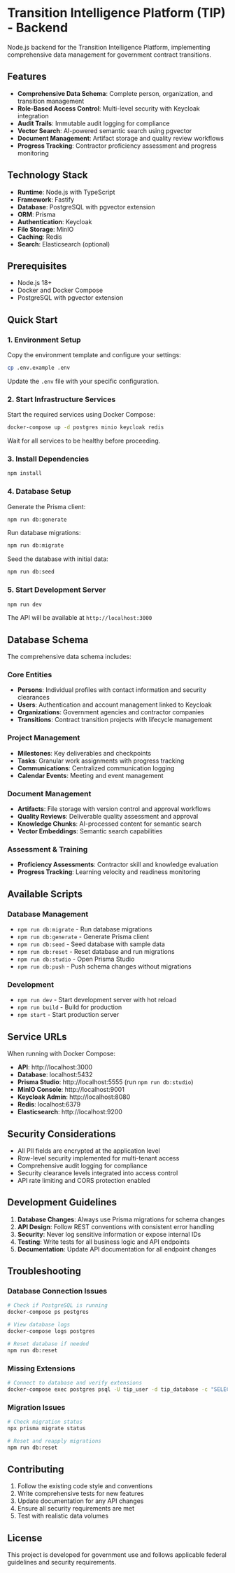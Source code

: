 # Transition Intelligence Platform (TIP) - Backend

Node.js backend for the Transition Intelligence Platform, implementing comprehensive data management for government contract transitions.

## Features

- **Comprehensive Data Schema**: Complete person, organization, and transition management
- **Role-Based Access Control**: Multi-level security with Keycloak integration
- **Audit Trails**: Immutable audit logging for compliance
- **Vector Search**: AI-powered semantic search using pgvector
- **Document Management**: Artifact storage and quality review workflows
- **Progress Tracking**: Contractor proficiency assessment and progress monitoring

## Technology Stack

- **Runtime**: Node.js with TypeScript
- **Framework**: Fastify
- **Database**: PostgreSQL with pgvector extension
- **ORM**: Prisma
- **Authentication**: Keycloak
- **File Storage**: MinIO
- **Caching**: Redis
- **Search**: Elasticsearch (optional)

## Prerequisites

- Node.js 18+ 
- Docker and Docker Compose
- PostgreSQL with pgvector extension

## Quick Start

### 1. Environment Setup

Copy the environment template and configure your settings:

```bash
cp .env.example .env
```

Update the `.env` file with your specific configuration.

### 2. Start Infrastructure Services

Start the required services using Docker Compose:

```bash
docker-compose up -d postgres minio keycloak redis
```

Wait for all services to be healthy before proceeding.

### 3. Install Dependencies

```bash
npm install
```

### 4. Database Setup

Generate the Prisma client:

```bash
npm run db:generate
```

Run database migrations:

```bash
npm run db:migrate
```

Seed the database with initial data:

```bash
npm run db:seed
```

### 5. Start Development Server

```bash
npm run dev
```

The API will be available at `http://localhost:3000`

## Database Schema

The comprehensive data schema includes:

### Core Entities
- **Persons**: Individual profiles with contact information and security clearances
- **Users**: Authentication and account management linked to Keycloak
- **Organizations**: Government agencies and contractor companies
- **Transitions**: Contract transition projects with lifecycle management

### Project Management
- **Milestones**: Key deliverables and checkpoints
- **Tasks**: Granular work assignments with progress tracking
- **Communications**: Centralized communication logging
- **Calendar Events**: Meeting and event management

### Document Management
- **Artifacts**: File storage with version control and approval workflows
- **Quality Reviews**: Deliverable quality assessment and approval
- **Knowledge Chunks**: AI-processed content for semantic search
- **Vector Embeddings**: Semantic search capabilities

### Assessment & Training
- **Proficiency Assessments**: Contractor skill and knowledge evaluation
- **Progress Tracking**: Learning velocity and readiness monitoring

## Available Scripts

### Database Management
- `npm run db:migrate` - Run database migrations
- `npm run db:generate` - Generate Prisma client
- `npm run db:seed` - Seed database with sample data
- `npm run db:reset` - Reset database and run migrations
- `npm run db:studio` - Open Prisma Studio
- `npm run db:push` - Push schema changes without migrations

### Development
- `npm run dev` - Start development server with hot reload
- `npm run build` - Build for production
- `npm start` - Start production server

## Service URLs

When running with Docker Compose:

- **API**: http://localhost:3000
- **Database**: localhost:5432
- **Prisma Studio**: http://localhost:5555 (run `npm run db:studio`)
- **MinIO Console**: http://localhost:9001
- **Keycloak Admin**: http://localhost:8080
- **Redis**: localhost:6379
- **Elasticsearch**: http://localhost:9200

## Security Considerations

- All PII fields are encrypted at the application level
- Row-level security implemented for multi-tenant access
- Comprehensive audit logging for compliance
- Security clearance levels integrated into access control
- API rate limiting and CORS protection enabled

## Development Guidelines

1. **Database Changes**: Always use Prisma migrations for schema changes
2. **API Design**: Follow REST conventions with consistent error handling
3. **Security**: Never log sensitive information or expose internal IDs
4. **Testing**: Write tests for all business logic and API endpoints
5. **Documentation**: Update API documentation for all endpoint changes

## Troubleshooting

### Database Connection Issues
```bash
# Check if PostgreSQL is running
docker-compose ps postgres

# View database logs
docker-compose logs postgres

# Reset database if needed
npm run db:reset
```

### Missing Extensions
```bash
# Connect to database and verify extensions
docker-compose exec postgres psql -U tip_user -d tip_database -c "SELECT * FROM pg_extension;"
```

### Migration Issues
```bash
# Check migration status
npx prisma migrate status

# Reset and reapply migrations
npm run db:reset
```

## Contributing

1. Follow the existing code style and conventions
2. Write comprehensive tests for new features
3. Update documentation for any API changes
4. Ensure all security requirements are met
5. Test with realistic data volumes

## License

This project is developed for government use and follows applicable federal guidelines and security requirements.